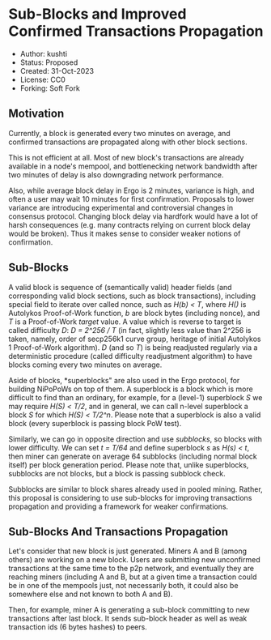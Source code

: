 Sub-Blocks and Improved Confirmed Transactions Propagation
==========================

* Author: kushti
* Status: Proposed
* Created: 31-Oct-2023
* License: CC0
* Forking: Soft Fork

Motivation
----------

Currently, a block is generated every two minutes on average, and confirmed transactions are propagated along with 
other block sections. 

This is not efficient at all. Most of new block's transactions are already available in a node's mempool, and 
bottlenecking network bandwidth after two minutes of delay is also downgrading network performance.

Also, while average block delay in Ergo is 2 minutes, variance is high, and often a user may wait 10 minutes for 
first confirmation. Proposals to lower variance are introducing experimental and controversial changes in consensus protocol.
Changing block delay via hardfork would have a lot of harsh consequences (e.g. many contracts relying on current block 
delay would be broken). Thus it makes sense to consider weaker notions of confirmation. 

Sub-Blocks
----------

A valid block is sequence of (semantically valid) header fields (and corresponding valid block sections, such as block 
transactions), including special field to iterate over called nonce, such as *H(b) < T*, where *H()* is Autolykos Proof-of-Work
function, *b* are block bytes (including nonce), and *T* is a Proof-of-Work *target* value. A value which is reverse 
to target is called difficulty *D*: *D = 2^256 / T* (in fact, slightly less value than 2^256 is taken, namely, order of 
secp256k1 curve group, heritage of initial Autolykos 1 Proof-of-Work algorithm). *D* (and so *T*) is being readjusted 
regularly via a deterministic procedure (called difficulty readjustment algorithm) to have blocks coming every two minutes on average. 

Aside of blocks, *superblocks" are also used in the Ergo protocol, for building NiPoPoWs on top of them. A superblock is
a block which is more difficult to find than an ordinary, for example, for a (level-1) superblock *S* we may require 
*H(S) < T/2*, and in general, we can call n-level superblock a block *S* for which *H(S) < T/2^n*. Please note that a
superblock is also a valid block (every superblock is passing block PoW test).

Similarly, we can go in opposite direction and use *subblocks*, so blocks with lower difficulty. We can set *t = T/64*
and define superblock *s* as *H(s) < t*, then miner can generate on average 64 subblocks (including normal block itself)
per block generation period. Please note that, unlike superblocks, subblocks are not blocks, but a block is passing 
subblock check.

Subblocks are similar to block shares already used in pooled mining. Rather, this proposal is considering to use 
sub-blocks for improving transactions propagation and providing a framework for weaker confirmations.

Sub-Blocks And Transactions Propagation
---------------------------------------

Let's consider that new block is just generated. Miners A and B (among others) are working on a new block. Users are
submitting new unconfirmed transactions at the same time to the p2p network, and eventually they are reaching miners 
(including A and B, but at a given time a transaction could be in one of the mempools just, not necessarily both, it 
could also be somewhere else and not known to both A and B).

Then, for example, miner A is generating a sub-block committing to new transactions after last block. It sends sub-block
header as well as weak transaction ids (6 bytes hashes) to peers. 

